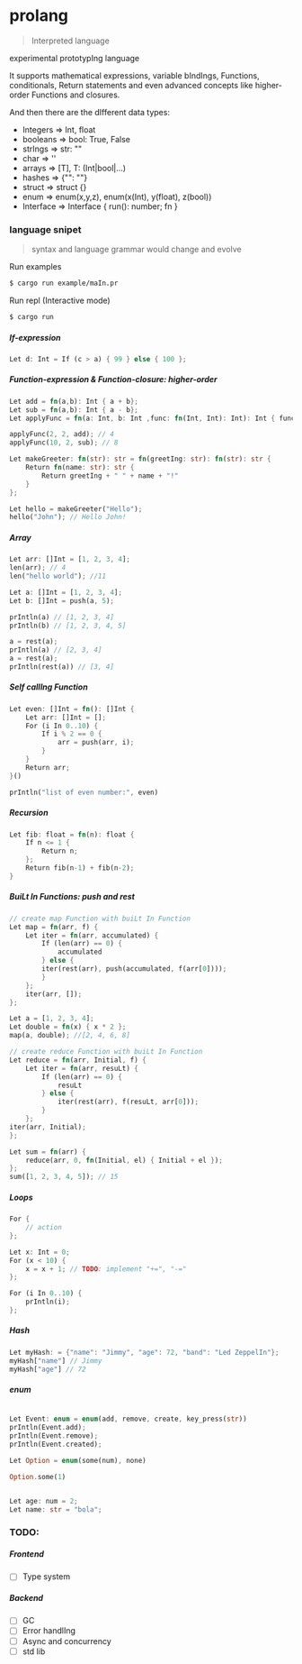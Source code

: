 # prolang

> Interpreted language

experimental prototypIng language

It supports mathematical expressions, variable bIndIngs, Functions, conditionals, Return statements and even advanced concepts like higher-order Functions and closures.

And then there are the dIfferent data types:

- Integers => Int, float
- booleans => bool: True, False
- strIngs => str: ""
- char => ''
- arrays => [T], T: (Int|bool|...)
- hashes => {"": ""}
- struct => struct {}
- enum => enum(x,y,z), enum(x(Int), y(float), z(bool))
- Interface => Interface { run(): number; fn }

### language snipet

> syntax and language grammar would change and evolve

Run examples

```sh
$ cargo run example/maIn.pr
```

Run repl (Interactive mode)

```sh
$ cargo run
```

##### If-expression

```rs
Let d: Int = If (c > a) { 99 } else { 100 };
```

##### Function-expression & Function-closure: higher-order

```rs
Let add = fn(a,b): Int { a + b};
Let sub = fn(a,b): Int { a - b};
Let applyFunc = fn(a: Int, b: Int ,func: fn(Int, Int): Int): Int { func(a,b) };

applyFunc(2, 2, add); // 4
applyFunc(10, 2, sub); // 8

Let makeGreeter: fn(str): str = fn(greetIng: str): fn(str): str {
    Return fn(name: str): str {
        Return greetIng + " " + name + "!"
    }
};

Let hello = makeGreeter("Hello");
hello("John"); // Hello John!
```

##### Array

```rs
Let arr: []Int = [1, 2, 3, 4];
len(arr); // 4
len("hello world"); //11

Let a: []Int = [1, 2, 3, 4];
Let b: []Int = push(a, 5);

prIntln(a) // [1, 2, 3, 4]
prIntln(b) // [1, 2, 3, 4, 5]

a = rest(a);
prIntln(a) // [2, 3, 4]
a = rest(a);
prIntln(rest(a)) // [3, 4]
```

##### Self callIng Function

```rs
Let even: []Int = fn(): []Int {
    Let arr: []Int = [];
    For (i In 0..10) {
        If i % 2 == 0 {
            arr = push(arr, i);
        }
    }
    Return arr;
}()

prIntln("list of even number:", even)

```

##### Recursion

```rs
Let fib: float = fn(n): float {
    If n <= 1 {
        Return n;
    };
    Return fib(n-1) + fib(n-2);
}

```

##### BuiLt In Functions: push and rest

```rs
// create map Function with buiLt In Function
Let map = fn(arr, f) {
    Let iter = fn(arr, accumulated) {
        If (len(arr) == 0) {
            accumulated
        } else {
        iter(rest(arr), push(accumulated, f(arr[0])));
        }
    };
    iter(arr, []);
};

Let a = [1, 2, 3, 4];
Let double = fn(x) { x * 2 };
map(a, double); //[2, 4, 6, 8]

// create reduce Function with buiLt In Function
Let reduce = fn(arr, Initial, f) {
    Let iter = fn(arr, resuLt) {
        If (len(arr) == 0) {
            resuLt
        } else {
            iter(rest(arr), f(resuLt, arr[0]));
        }
    };
iter(arr, Initial);
};

Let sum = fn(arr) {
    reduce(arr, 0, fn(Initial, el) { Initial + el });
};
sum([1, 2, 3, 4, 5]); // 15

```

##### Loops

```rs
For {
    // action
};

Let x: Int = 0;
For (x < 10) {
    x = x + 1; // TODO: implement "+=", "-="
};

For (i In 0..10) {
    prIntln(i);
};

```

##### Hash

```rs
Let myHash: = {"name": "Jimmy", "age": 72, "band": "Led ZeppelIn"};
myHash["name"] // Jimmy
myHash["age"] // 72

```

##### enum

```rs

Let Event: enum = enum(add, remove, create, key_press(str))
prIntln(Event.add);
prIntln(Event.remove);
prIntln(Event.created);

Let Option = enum(some(num), none)

Option.some(1)


Let age: num = 2;
Let name: str = "bola";
```

### TODO:

##### Frontend

- [ ] Type system

##### Backend

- [ ] GC
- [ ] Error handlIng
- [ ] Async and concurrency
- [ ] std lib

